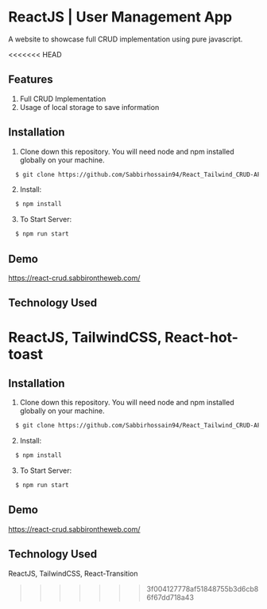 # ReactJS | User Management App

A website to showcase full CRUD implementation using pure javascript.

<<<<<<< HEAD
## Features

1. Full CRUD Implementation
2. Usage of local storage to save information

## Installation

1. Clone down this repository. You will need node and npm installed globally on your machine.

```bash
  $ git clone https://github.com/Sabbirhossain94/React_Tailwind_CRUD-APP.git

```
2. Install:
```bash
  $ npm install 

```
3. To Start Server: 

```bash
  $ npm run start 

```
## Demo

https://react-crud.sabbirontheweb.com/


## Technology Used

ReactJS, TailwindCSS, React-hot-toast
=======

## Installation

1. Clone down this repository. You will need node and npm installed globally on your machine.

```bash
  $ git clone https://github.com/Sabbirhossain94/React_Tailwind_CRUD-APP.git

```
2. Install:
```bash
  $ npm install 

```
3. To Start Server: 

```bash
  $ npm run start 

```
## Demo

https://react-crud.sabbirontheweb.com/


## Technology Used

ReactJS, TailwindCSS, React-Transition
>>>>>>> 3f004127778af51848755b3d6cb86f67dd718a43

